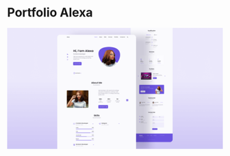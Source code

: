 # Portfolio Alexa
![Imagem do site](https://github.com/idomelo/portfolio-alexa/blob/main/preview-alexa.png?raw=true)
